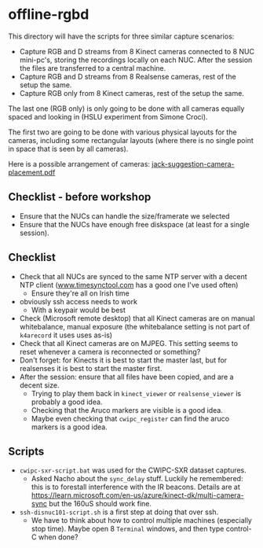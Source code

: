 # offline-rgbd

This directory will have the scripts for three similar capture scenarios:

- Capture RGB and D streams from 8 Kinect cameras connected to 8 NUC mini-pc's, storing the recordings locally on each NUC. After the session the files are transferred to a central machine.
- Capture RGB and D streams from 8 Realsense cameras, rest of the setup the same.
- Capture RGB only from 8 Kinect cameras, rest of the setup the same.

The last one (RGB only) is only going to be done with all cameras equally spaced and looking in (HSLU experiment from Simone Croci).

The first two are going to be done with various physical layouts for the cameras, including some rectangular layouts (where there is no single point in space that is seen by all cameras).

Here is a possible arrangement of cameras: [jack-suggestion-camera-placement.pdf](./docs/jack-suggestion-camera-placement.pdf)

## Checklist - before workshop

- Ensure that the NUCs can handle the size/framerate we selected
- Ensure that the NUCs have enough free diskspace (at least for a single session).

## Checklist

- Check that all NUCs are synced to the same NTP server with a decent NTP client (www.timesynctool.com has a good one I've used often)
	- Ensure they're all on Irish time
- obviously ssh access needs to work
	- With a keypair would be best
- Check (Microsoft remote desktop) that all Kinect cameras are on manual whitebalance, manual exposure (the whitebalance setting is not part of `k4arecord` it uses uses as-is)
- Check that all Kinect cameras are on MJPEG. This setting seems to reset whenever a camera is reconnected or something?
- Don't forget: for Kinects it is best to start the master last, but for realsenses it is best to start the master first.
- After the session: ensure that all files have been copied, and are a decent size. 
	- Trying to play them back in `kinect_viewer` or `realsense_viewer` is probably a good idea.
	- Checking that the Aruco markers are visible is a good idea.
	- Maybe even checking that `cwipc_register` can find the aruco markers is a good idea.


## Scripts

- `cwipc-sxr-script.bat` was used for the CWIPC-SXR dataset captures.
	- Asked Nacho about the `sync_delay` stuff. Luckily he remembered: this is to forestall interference with the IR beacons. Details are at <https://learn.microsoft.com/en-us/azure/kinect-dk/multi-camera-sync> but the 160uS should work fine.
- `ssh-disnuc101-script.sh` is a first step at doing that over ssh.
	- We have to think about how to control multiple machines (especially stop time). Maybe open 8 `Terminal` windows, and then type control-C when done?